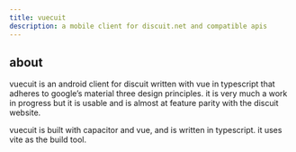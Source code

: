 ```yaml
---
title: vuecuit
description: a mobile client for discuit.net and compatible apis
---
```


## about

vuecuit is an android client for discuit written with vue in typescript that adheres to google’s
material three design principles. it is very much a work in progress but it is usable and is almost
at feature parity with the discuit website.

vuecuit is built with capacitor and vue, and is written in typescript. it uses vite as the build tool.
